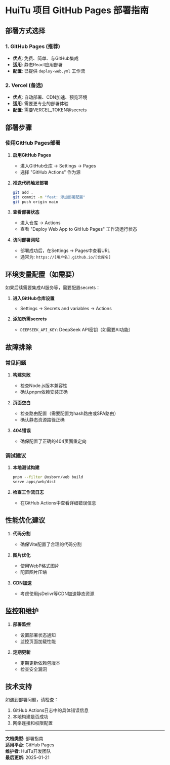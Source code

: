 # HuiTu 项目 GitHub Pages 部署指南

## 部署方式选择

### 1. GitHub Pages (推荐)
- **优点**: 免费、简单、与GitHub集成
- **适用**: 静态React应用部署
- **配置**: 已提供 `deploy-web.yml` 工作流

### 2. Vercel (备选)
- **优点**: 自动部署、CDN加速、预览环境
- **适用**: 需要更专业的部署体验
- **配置**: 需要VERCEL_TOKEN等secrets

## 部署步骤

### 使用GitHub Pages部署

1. **启用GitHub Pages**
   - 进入GitHub仓库 → Settings → Pages
   - 选择 "GitHub Actions" 作为源

2. **推送代码触发部署**
   ```bash
   git add .
   git commit -m "feat: 添加部署配置"
   git push origin main
   ```

3. **查看部署状态**
   - 进入仓库 → Actions
   - 查看 "Deploy Web App to GitHub Pages" 工作流运行状态

4. **访问部署网站**
   - 部署成功后，在Settings → Pages中查看URL
   - 通常为: `https://[用户名].github.io/[仓库名]`

## 环境变量配置（如需要）

如果后续需要集成AI服务等，需要配置secrets：

1. **进入GitHub仓库设置**
   - Settings → Secrets and variables → Actions

2. **添加所需secrets**
   - `DEEPSEEK_API_KEY`: DeepSeek API密钥（如需要AI功能）

## 故障排除

### 常见问题

1. **构建失败**
   - 检查Node.js版本兼容性
   - 确认pnpm依赖安装正确

2. **页面空白**
   - 检查路由配置（需要配置为hash路由或SPA路由）
   - 确认静态资源路径正确

3. **404错误**
   - 确保配置了正确的404页面重定向

### 调试建议

1. **本地测试构建**
   ```bash
   pnpm --filter @osborn/web build
   serve apps/web/dist
   ```

2. **检查工作流日志**
   - 在GitHub Actions中查看详细错误信息

## 性能优化建议

1. **代码分割**
   - 确保Vite配置了合理的代码分割

2. **图片优化**
   - 使用WebP格式图片
   - 配置图片压缩

3. **CDN加速**
   - 考虑使用jsDelivr等CDN加速静态资源

## 监控和维护

1. **部署监控**
   - 设置部署状态通知
   - 监控页面加载性能

2. **定期更新**
   - 定期更新依赖包版本
   - 检查安全漏洞

## 技术支持

如遇到部署问题，请检查：
1. GitHub Actions日志中的具体错误信息
2. 本地构建是否成功
3. 网络连接和权限配置

---

**文档类型**: 部署指南  
**适用平台**: GitHub Pages  
**维护者**: HuiTu开发团队  
**最后更新**: 2025-01-21
